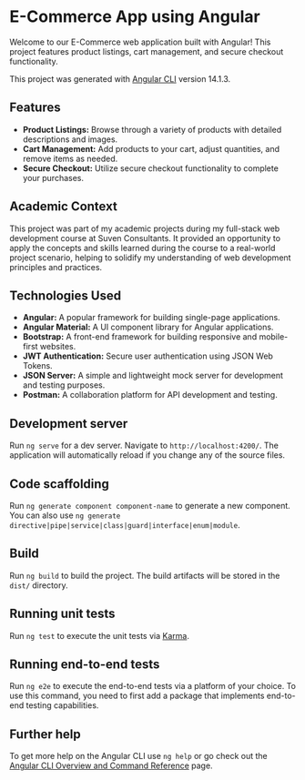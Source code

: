 # E-Commerce App using Angular

Welcome to our E-Commerce web application built with Angular! This project features product listings, cart management, and secure checkout functionality.

This project was generated with [Angular CLI](https://github.com/angular/angular-cli) version 14.1.3.

## Features

- **Product Listings:** Browse through a variety of products with detailed descriptions and images.
- **Cart Management:** Add products to your cart, adjust quantities, and remove items as needed.
- **Secure Checkout:** Utilize secure checkout functionality to complete your purchases.

## Academic Context

This project was part of my academic projects during my full-stack web development course at Suven Consultants. It provided an opportunity to apply the concepts and skills learned during the course to a real-world project scenario, helping to solidify my understanding of web development principles and practices.

## Technologies Used

- **Angular:** A popular framework for building single-page applications.
- **Angular Material:** A UI component library for Angular applications.
- **Bootstrap:** A front-end framework for building responsive and mobile-first websites.
- **JWT Authentication:** Secure user authentication using JSON Web Tokens.
- **JSON Server:** A simple and lightweight mock server for development and testing purposes.
- **Postman:** A collaboration platform for API development and testing.

## Development server

Run `ng serve` for a dev server. Navigate to `http://localhost:4200/`. The application will automatically reload if you change any of the source files.

## Code scaffolding

Run `ng generate component component-name` to generate a new component. You can also use `ng generate directive|pipe|service|class|guard|interface|enum|module`.

## Build

Run `ng build` to build the project. The build artifacts will be stored in the `dist/` directory.

## Running unit tests

Run `ng test` to execute the unit tests via [Karma](https://karma-runner.github.io).

## Running end-to-end tests

Run `ng e2e` to execute the end-to-end tests via a platform of your choice. To use this command, you need to first add a package that implements end-to-end testing capabilities.

## Further help

To get more help on the Angular CLI use `ng help` or go check out the [Angular CLI Overview and Command Reference](https://angular.io/cli) page.
